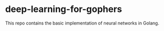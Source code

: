 # deep-learning-for-gophers
This repo contains the basic implementation of neural networks in Golang.
